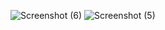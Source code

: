 ![Screenshot (6)](https://github.com/user-attachments/assets/a759eda9-04c8-4e3e-8fe1-5bb444716f14)
![Screenshot (5)](https://github.com/user-attachments/assets/c8d82891-f455-476a-aeff-e9c6b3e2ccdd)
